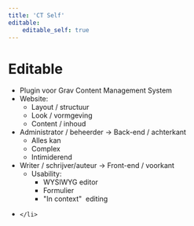 ```yaml
---
title: 'CT Self'
editable:
    editable_self: true
---
```


<h1>
    Editable
</h1>
<ul><li>
        Plugin voor Grav Content Management System
    </li>
    <li>
        Website:
        <ul><li>
                Layout / structuur
            </li>
            <li>
                Look / vormgeving
            </li>
            <li>
                Content / inhoud
            </li>
        </ul></li>
    <li>
        Administrator / beheerder -&gt; Back-end / achterkant
        <ul><li>
                Alles kan
            </li>
            <li>
                Complex
            </li>
            <li>
                Intimiderend
            </li>
        </ul></li>
    <li>
        Writer / schrijver/auteur -&gt; Front-end / voorkant
        <ul><li>
                Usability:
                <ul><li>
                        WYSIWYG editor
                    </li>
                    <li>
                        Formulier
                    </li>
                    <li>
                        "In context"  editing
                    </li>
                </ul></li>
        </ul></li>
    <li>
        
    </li>
</ul>